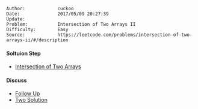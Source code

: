 
    Author:            cuckoo
    Date:              2017/05/09 20:27:39
    Update:            
    Problem:           Intersection of Two Arrays II
    Difficulty:        Easy
    Source:            https://leetcode.com/problems/intersection-of-two-arrays-ii/#/description

#### Soltuion Step
 - [Intersection of Two Arrays](https://leetcode.com/problems/intersection-of-two-arrays/#/description)

#### Discuss
 - [Follow Up](https://discuss.leetcode.com/topic/45992/solution-to-3rd-follow-up-question)
 - [Two Solution](https://discuss.leetcode.com/topic/45986/two-c-solutions-hashtable-sort-binary-search-time-space-complexity-analyzed)
